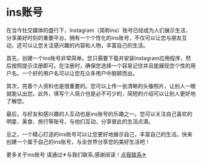 # ins账号

在当今社交媒体的盛行下，Instagram（简称ins）账号已经成为人们展示生活、分享美好时刻的重要平台。拥有一个个性化的ins账号，不仅可以让您与朋友互动，还可以让您关注感兴趣的内容和人物，丰富自己的生活。

首先，创建一个ins账号非常简单。您只需要下载并安装Instagram应用程序，然后按照提示注册即可。在注册时，确保您选择一个容易记住并且能展现您个性的用户名。一个好的用户名可以让您在众多用户中脱颖而出。

其次，完善个人资料也是很重要的。您可以上传一张清晰的头像照片，让别人一眼就能认出您。此外，填写个人简介也是必不可少的，简短的介绍可以让别人更好地了解您。

最后，与好友和感兴趣的人互动也是ins账号的乐趣之一。您可以关注自己喜欢的明星、美食、旅行等账号，与他们互动，分享彼此的生活点滴。

总之，一个精心打造的ins账号可以让您更好地展示自己，丰富自己的生活。快来创建一个属于自己的ins账号，与全世界分享您的美好生活吧！

更多关于ins账号 请通过✈与我们联系,感谢阅读！[点我联系✈](https://s.G208.com)